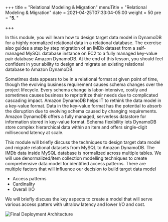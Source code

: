 +++
title = "Relational Modeling & Migration"
menuTitle = "Relational Modeling & Migration"
date = 2021-04-25T07:33:04-05:00
weight = 50
pre = "<b>5. </b>"

+++

In this module, you will learn how to design target data model in DynamoDB for a highly normalized relational data in a relational database.
The exercise also guides a step by step migration of an IMDb dataset from a self-managed MySQL database instance on EC2 to a fully managed key-value pair database Amazon DynamoDB.
At the end of this lesson, you should feel confident in your ability to design and migrate an existing relational database to Amazon DynamoDB.

Sometimes data appears to be in a relational format at given point of time, though the evolving business requirement causes schema changes over the project lifecycle.
Every schema change is labor-intensive, costly and sometimes causes business to reprioritize their needs due to complicated cascading impact.
Amazon DynamoDB helps IT to rethink the data model in a key-value format. Data in the key-value format has the potential to absorb the disruption due to evolving schema caused by changing requirements.
Amazon DynamoDB offers a fully managed, serverless datastore for information stored in key-value format.
Schema flexibility lets DynamoDB store complex hierarchical data within an item and offers single-digit millisecond latency at scale.

This module will briefly discuss the techniques to design target data model and migrate relational datasets from MySQL to Amazon DynamoDB. The IMDb data inside MySQL database is normalized across multiple tables.
We will use denormalized/item collection modelling techniques to create comprehensive data model for identified access patterns.
There are multiple factors that will influence our decision to build target data model

- Access patterns
- Cardinality
- Overall I/O

We will briefly discuss the key aspects to create a model that will serve various access patters with ultralow latency and lower I/O and cost.

![Final Deployment Architecture](/images/denormalization.png)
